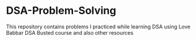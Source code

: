 # DSA-Problem-Solving
This repository contains problems I practiced while learning DSA using Love Babbar DSA Busted course and also other resources
